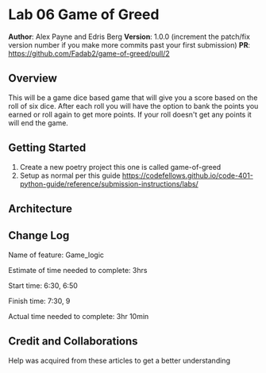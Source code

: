 # Lab 06 Game of Greed 

**Author**: Alex Payne and Edris Berg
**Version**: 1.0.0 (increment the patch/fix version number if you make more commits past your first submission)
**PR**: https://github.com/Fadab2/game-of-greed/pull/2

## Overview
This will be a game dice based game that will give you a score based on the roll of six dice. After each roll you will have the option to bank the points you earned or roll again to get more points. If your roll doesn't get any points it will end the game. 

## Getting Started
1. Create a new poetry project this one is called game-of-greed
2. Setup as normal per this guide https://codefellows.github.io/code-401-python-guide/reference/submission-instructions/labs/

## Architecture

## Change Log
Name of feature: Game_logic 

Estimate of time needed to complete: 3hrs

Start time: 6:30, 6:50

Finish time: 7:30, 9

Actual time needed to complete: 3hr 10min


## Credit and Collaborations
Help was acquired from these articles to get a better understanding
